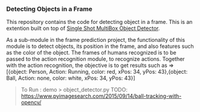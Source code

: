 ### Detecting Objects in a Frame

This repository contains the code for detecting object in a frame. This is an extention built on top of [Single Shot MultiBox Object Detector](https://github.com/amdegroot/ssd.pytorch). 

As a sub-module in the frame prediction project, the functionality of this module is to detect objects, its position in the frame, and also features such as the color of the object. The frames of humans recognized is to be passed to the action recognition module, to recognize actions. Together with the action recognition, the objective is to get results such as => [{object: Person, Action: Running, color: red, xPos: 34, yPos: 43},{object: Ball, Action: none, color: white, xPos: 34, yPos: 43}]


> To Run : demo > object_detector.py
> TODO: https://www.pyimagesearch.com/2015/09/14/ball-tracking-with-opencv/
